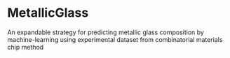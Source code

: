 # MetallicGlass
An expandable strategy for predicting metallic glass composition by machine-learning using experimental dataset from combinatorial materials chip method

